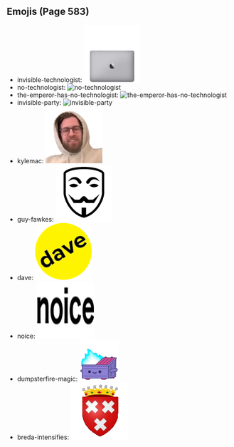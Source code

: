 
## Emojis (Page 583)

* invisible-technologist: ![invisible-technologist](output/invisible-technologist.png)
* no-technologist: ![no-technologist](output/no-technologist)
* the-emperor-has-no-technologist: ![the-emperor-has-no-technologist](output/the-emperor-has-no-technologist)
* invisible-party: ![invisible-party](output/invisible-party)
* kylemac: ![kylemac](output/kylemac.png)
* guy-fawkes: ![guy-fawkes](output/guy-fawkes.png)
* dave: ![dave](output/dave.png)
* noice: ![noice](output/noice.png)
* dumpsterfire-magic: ![dumpsterfire-magic](output/dumpsterfire-magic.gif)
* breda-intensifies: ![breda-intensifies](output/breda-intensifies.gif)
